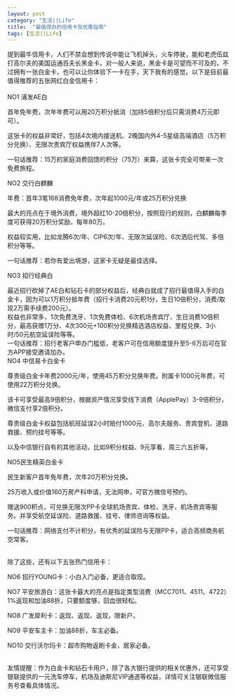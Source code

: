 ```yaml
---
layout: post
category: "生活||Life"
title:  "最值得办的信用卡及优惠指南"
tags: [生活||Life]
---
```

提到最牛信用卡，人们不禁会想到传说中能让飞机掉头，火车停驶，能和老虎伍兹打高尔夫的美国运通百夫长黑金卡。对一般人来说，黑金卡是可望而不可及的，不过拥有一张白金卡，也可以让你体验下一卡在手，天下我有的感觉。以下是目前最值得推荐的五张网红白金信用卡：
<BR><BR>
NO1 浦发AE白<BR>

首年免年费，次年年费可以用20万积分抵消（加持5倍积分后只需消费4万元即可）。<BR>

这张卡的权益非常好，包括4次境内接送机、2晚国内外4-5星级高端酒店（5万积分兑换）、无限次贵宾厅权益携伴7人次等。<BR>

一句话推荐：15万的家庭消费回馈的积分（75万）来算，这张卡完全可带来一次免费旅程。<BR>

NO2 交行白麒麟<BR>

年费：首年3笔168消费免年费，次年起1000元/年或25万积分兑换<BR>

最大的亮点在于境外消费，境外超红10-20倍积分，按照现行的规则，白麒麟每季度可获得20万积分奖励，每年80万。<BR>

权益较实用，比如龙腾6次/年、CIP6次/年、无限次延误险、6次洒后代驾、多倍积分等等。<BR>

一句话推荐：若你有爱出境游，这家卡无疑是最佳选择。<BR>

NO3 招行经典白<BR>

最近招行砍掉了AE白和钻石卡的部分权益后，经典白就成了招行最值得入手的白金卡，因为可以1万积分抵年费（招行卡消费20元积1分，生日10倍积分，消费/取现2万需手续费200元）。
<BR>
权益也非常多，1次免费洗牙、1次免费体检、6次机场贵宾厅、生日消费10倍积分，最高获赠1万分、4次300元+100积分兑换精选酒店权益、里程兑换、3小时/50元航空延误险等等。
<BR>
一句话推荐：招行老客户申办门槛低，老客户可在信用额度提升至5-6万后可在官方APP接受邀请加办。
<BR>
NO4 中信易卡白金卡<BR>

尊贵级白金卡年费2000元/年，使用45万积分兑换年费。附属卡1000元年费，可使用22万积分兑换。<BR>

该卡可享受最高9倍积分，根据资产情况享受线下消费（ApplePay）3-9倍积分，微信支付享2倍积分。<BR>

尊贵级白金卡权益包括航班延误2小时赔付1000元、高尔夫服务、贵宾登机、道路救援、预约挂号等等。<BR>

以及中信银行自有的其他活动，比如9积分权益、9元享看、周三六五折等。<BR>

NO5民生精英白金卡<BR>

民生新客户首年免年费，次年20万积分兑换。<BR>

25万收入或价值160万房产科申请，无法网申，可官方微信号预约。<BR>

赠送900积点，可兑换无限次PP卡全球机场贵宾、体检、洗牙、机场贵宾等服务。并享受航空延误险、道路救援、挂号、律师咨询等权益。<BR>

一句话推荐：网络支付不计积分，有优秀的延误险与无限PP卡，适合高频商务航空常客。<BR><BR>

除了这些，还有以下五张热门信用卡：<BR>

NO6 招行YOUNG卡：小白入门必备，更适合取现。<BR>

NO7 平安旅游白：这张卡最大的亮点是指定类型消费（MCC7011、4511、4722）1%返现和加油88折，只要额度够，回血很轻松。<BR>

NO8 广发犀利卡：返现、返现、返现，限新户。<BR>

NO9 平安车主卡：加油88折，车主必备。<BR>

NO10 交行沃尔玛卡：超市购物返刷卡金，居家必备。<BR><BR>

友情提醒：作为白金卡和钻石卡用户，除了各大银行提供的相关优惠外，还可享受银联提供的一元洗车停车，机场及迪斯尼VIP通道等权益，详情可关注银联微信服务号查看具体情况。
